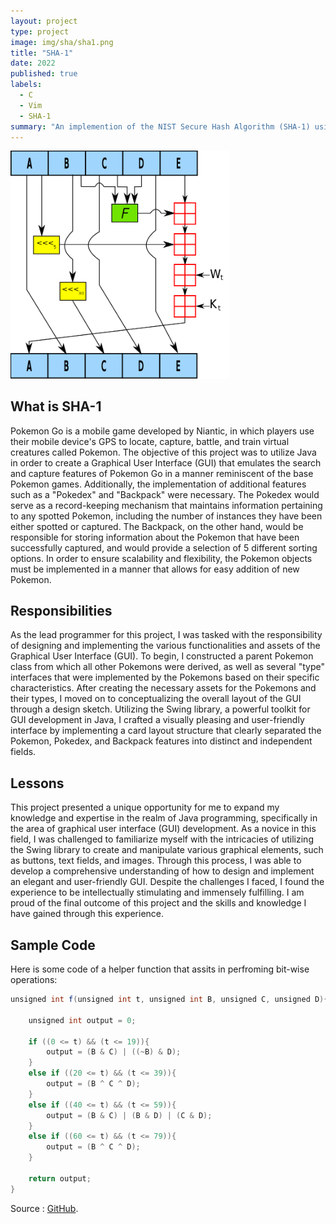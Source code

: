 ```yaml
---
layout: project
type: project
image: img/sha/sha1.png
title: "SHA-1"
date: 2022
published: true
labels:
  - C
  - Vim
  - SHA-1
summary: "An implemention of the NIST Secure Hash Algorithm (SHA-1) using c for the purpose of taking in and encript text files."
---
```


<div class="text-center p-4">
  <img width="350px" src="../img/sha/sha1.png" class="img-thumbnail" >
</div>

## What is SHA-1

Pokemon Go is a mobile game developed by Niantic, in which players use their mobile device's GPS to locate, capture, battle, and train virtual creatures called Pokemon. The objective of this project was to utilize Java in order to create a Graphical User Interface (GUI) that emulates the search and capture features of Pokemon Go in a manner reminiscent of the base Pokemon games. Additionally, the implementation of additional features such as a "Pokedex" and "Backpack" were necessary.  The Pokedex would serve as a record-keeping mechanism that maintains information pertaining to any spotted Pokemon, including the number of instances they have been either spotted or captured. The Backpack, on the other hand, would be responsible for storing information about the Pokemon that have been successfully captured, and would provide a selection of 5 different sorting options. In order to ensure scalability and flexibility, the Pokemon objects must be implemented in a manner that allows for easy addition of new Pokemon.

## Responsibilities

As the lead programmer for this project, I was tasked with the responsibility of designing and implementing the various functionalities and assets of the Graphical User Interface (GUI). To begin, I constructed a parent Pokemon class from which all other Pokemons were derived, as well as several "type" interfaces that were implemented by the Pokemons based on their specific characteristics. After creating the necessary assets for the Pokemons and their types, I moved on to conceptualizing the overall layout of the GUI through a design sketch. Utilizing the Swing library, a powerful toolkit for GUI development in Java, I crafted a visually pleasing and user-friendly interface by implementing a card layout structure that clearly separated the Pokemon, Pokedex, and Backpack features into distinct and independent fields.

## Lessons

This project presented a unique opportunity for me to expand my knowledge and expertise in the realm of Java programming, specifically in the area of graphical user interface (GUI) development. As a novice in this field, I was challenged to familiarize myself with the intricacies of utilizing the Swing library to create and manipulate various graphical elements, such as buttons, text fields, and images. Through this process, I was able to develop a comprehensive understanding of how to design and implement an elegant and user-friendly GUI. Despite the challenges I faced, I found the experience to be intellectually stimulating and immensely fulfilling. I am proud of the final outcome of this project and the skills and knowledge I have gained through this experience.

## Sample Code

Here is some code of a helper function that assits in perfroming bit-wise operations:

```java
unsigned int f(unsigned int t, unsigned int B, unsigned C, unsigned D){

    unsigned int output = 0;

    if ((0 <= t) && (t <= 19)){
        output = (B & C) | ((~B) & D);
    }
    else if ((20 <= t) && (t <= 39)){
        output = (B ^ C ^ D);
    }
    else if ((40 <= t) && (t <= 59)){
        output = (B & C) | (B & D) | (C & D);
    }
    else if ((60 <= t) && (t <= 79)){
        output = (B ^ C ^ D);
    }

    return output;
}
```


Source : [GitHub](https://github.com/LuuDanny/Pokemon-GUI).
